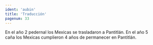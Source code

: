 ```yaml
---
ident: 'aubin'
title: 'Traducción'
pagenum: 33
---
```

En el año 2 pedernal los Mexicas se trasladaron a Pantitlán.
En el año 5 caña los Mexicas cumplieron 4 años de permanecer en Pantitlán.
